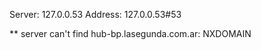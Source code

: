 Server:		127.0.0.53
Address:	127.0.0.53#53

** server can't find hub-bp.lasegunda.com.ar: NXDOMAIN

